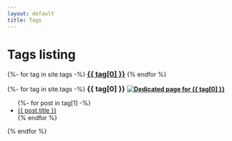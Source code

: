 ```yaml
---
layout: default
title: Tags
---
```


<!-- Begin code @ tags/index.md -->

# Tags listing

<div class="catcloud">
{%- for tag in site.tags -%}
  <a href="#{{ tag[0] }}"><h3 style="display:inline;">{{ tag[0] }}</h3></a>
  <!-- <a href="{{ tag[0] | prepend: 'tags/' | relative_url }}"><h3 style="display:inline;">{{ tag[0] }}</h3></a> -->
{% endfor %}
</div>

<p></p>

<div class="catcloud">
{%- for tag in site.tags -%}
  <a name="{{ tag[0] }}"><h3 style="display:inline;">{{ tag[0] }}</h3></a>
  <!-- <a href="{{ tag[0] | prepend: 'tags/' | relative_url }}"><h3>{{ tag[0] }}</h3></a> -->
<!--  <a href="{{ tag[0] | prepend: 'tags/' | relative_url }}"><h4 style="display:inline;">(Dedicated page for {{ tag[0] }})</h4></a> -->
  <a href="{{ tag[0] | prepend: 'tags/' | relative_url }}"><h4 style="display:inline;">
        <img src="{{ '/assets/images/arrow-58-32.png' | relative_url }}" alt="Dedicated page for {{ tag[0] }}"</img></h4>
  </a> 
  <ul>
    {%- for post in tag[1] -%}
      <li><a href="{{ post.url| relative_url }}">{{ post.title }}</a></li>
    {% endfor %}
  </ul>
{% endfor %}
<div>

<!-- End code @ tags/index.md -->
